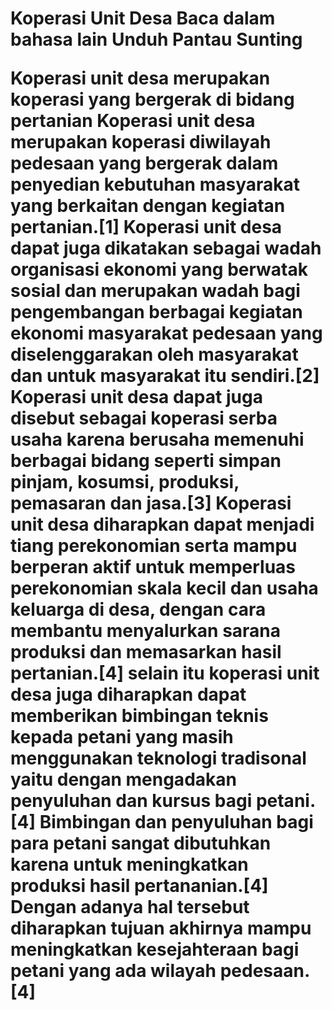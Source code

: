 <h1>Koperasi Unit Desa
Baca dalam bahasa lain
Unduh
Pantau
Sunting

Koperasi unit desa merupakan koperasi yang bergerak di bidang pertanian
Koperasi unit desa merupakan koperasi diwilayah pedesaan yang bergerak dalam penyedian kebutuhan masyarakat yang berkaitan dengan kegiatan pertanian.[1] Koperasi unit desa dapat juga dikatakan sebagai wadah organisasi ekonomi yang berwatak sosial dan merupakan wadah bagi pengembangan berbagai kegiatan ekonomi masyarakat pedesaan yang diselenggarakan oleh masyarakat dan untuk masyarakat itu sendiri.[2] Koperasi unit desa dapat juga disebut sebagai koperasi serba usaha karena berusaha memenuhi berbagai bidang seperti simpan pinjam, kosumsi, produksi, pemasaran dan jasa.[3] Koperasi unit desa diharapkan dapat menjadi tiang perekonomian serta mampu berperan aktif untuk memperluas perekonomian skala kecil dan usaha keluarga di desa, dengan cara membantu menyalurkan sarana produksi dan memasarkan hasil pertanian.[4] selain itu koperasi unit desa juga diharapkan dapat memberikan bimbingan teknis kepada petani yang masih menggunakan teknologi tradisonal yaitu dengan mengadakan penyuluhan dan kursus bagi petani.[4] Bimbingan dan penyuluhan bagi para petani sangat dibutuhkan karena untuk meningkatkan produksi hasil pertananian.[4] Dengan adanya hal tersebut diharapkan tujuan akhirnya mampu meningkatkan kesejahteraan bagi petani yang ada wilayah pedesaan.[4]</h1>
